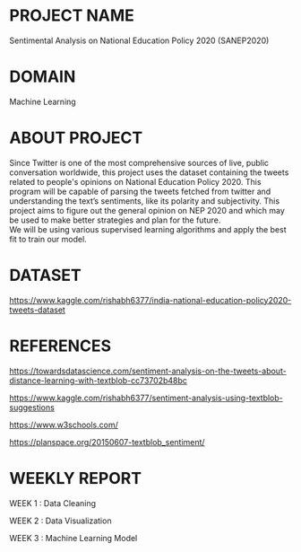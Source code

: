 # PROJECT NAME
Sentimental Analysis on National Education Policy 2020 (SANEP2020)

# DOMAIN
Machine Learning

# ABOUT PROJECT
Since Twitter is one of the most comprehensive sources of live, public conversation worldwide, this project uses the dataset containing the tweets related to people's opinions on 
National Education Policy 2020. This program will be capable of parsing the tweets fetched from twitter and understanding the text’s sentiments, like its polarity and subjectivity.
This project aims to figure out the general opinion on NEP 2020 and which may be used to make better strategies and plan for the future.  
We will be using various supervised learning algorithms and apply the best fit to train our model.

# DATASET
https://www.kaggle.com/rishabh6377/india-national-education-policy2020-tweets-dataset

# REFERENCES
https://towardsdatascience.com/sentiment-analysis-on-the-tweets-about-distance-learning-with-textblob-cc73702b48bc

https://www.kaggle.com/rishabh6377/sentiment-analysis-using-textblob-suggestions

https://www.w3schools.com/

https://planspace.org/20150607-textblob_sentiment/

# WEEKLY REPORT
WEEK 1 : Data Cleaning

WEEK 2 : Data Visualization

WEEK 3 : Machine Learning Model
